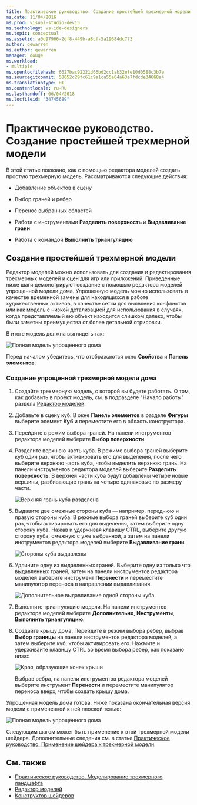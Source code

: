 ```yaml
---
title: Практическое руководство. Создание простейшей трехмерной модели
ms.date: 11/04/2016
ms.prod: visual-studio-dev15
ms.technology: vs-ide-designers
ms.topic: conceptual
ms.assetid: a0d97966-2df8-449b-a8cf-5a19684dc773
author: gewarren
ms.author: gewarren
manager: douge
ms.workload:
- multiple
ms.openlocfilehash: 6627bac92221d66bd2cc1ab32efe10d0588c3b7e
ms.sourcegitcommit: 58052c29fc61c9a1ca55a64a63a7fdcde34668a4
ms.translationtype: HT
ms.contentlocale: ru-RU
ms.lasthandoff: 06/04/2018
ms.locfileid: "34745689"
---
```

# <a name="how-to-create-a-basic-3d-model"></a>Практическое руководство. Создание простейшей трехмерной модели

В этой статье показано, как с помощью редактора моделей создать простую трехмерную модель. Рассматриваются следующие действия:

-   Добавление объектов в сцену

-   Выбор граней и ребер

-   Перенос выбранных областей

-   Работа с инструментами **Разделить поверхность** и **Выдавливание грани**

-   Работа с командой **Выполнить триангуляцию**

## <a name="create-a-basic-3d-model"></a>Создание простейшей трехмерной модели
 Редактор моделей можно использовать для создания и редактирования трехмерных моделей и сцен для игр или приложений. Приведенные ниже шаги демонстрируют создание с помощью редактора моделей упрощенной модели дома. Упрощенную модель можно использовать в качестве временной замены для находящихся в работе художественных активов, в качестве сетки для выявления конфликтов или как модель с низкой детализацией для использования в случаях, когда представляемый ею объект находится слишком далеко, чтобы были заметны преимущества от более детальной отрисовки.

 В итоге модель должна выглядеть так:

 ![Полная модель упрощенного дома](../designers/media/gfx_model_demo_house_final.png)

 Перед началом убедитесь, что отображаются окно **Свойства** и **Панель элементов**.

### <a name="to-create-a-simplified-3d-model-of-a-house"></a>Создание упрощенной трехмерной модели дома

1.  Создайте трехмерную модель, с которой вы будете работать. О том, как добавить в проект модель, см. в подразделе "Начало работы" раздела [Редактор моделей](../designers/model-editor.md).

2.  Добавьте в сцену куб. В окне **Панель элементов** в разделе **Фигуры** выберите элемент **Куб** и переместите его в область конструктора.

3.  Перейдите в режим выбора граней. На панели инструментов редактора моделей выберите **Выбор поверхности**.

4.  Разделите верхнюю часть куба. В режиме выбора граней выберите куб один раз, чтобы активировать его для выделения, после чего выберите верхнюю часть куба, чтобы выделить верхнюю грань. На панели инструментов редактора моделей выберите **Разделить поверхность**. В верхней части куба будут добавлены четыре новые вершины, разбивающие грань на четыре одинаковые по размеру части.

     ![Верхняя грань куба разделена](../designers/media/gfx_model_demo_house_subdiv.png)

5.  Выдавите две смежные стороны куба — например, переднюю и правую стороны куба. В режиме выбора граней выберите куб один раз, чтобы активировать его для выделения, затем выберите одну сторону куба. Нажав и удерживая клавишу CTRL, выберите другую сторону куба, смежную с уже выбранной, а затем на панели инструментов редактора моделей выберите **Выдавливание грани**.

     ![Стороны куба выдавлены](../designers/media/gfx_model_demo_house_extrude.png)

6.  Удлините одну из выдавленных граней. Выберите одну из только что выдавленных граней, затем на панели инструментов редактора моделей выберите инструмент **Перенести** и переместите манипулятор переноса в направлении выдавливания.

     ![Дополнительное выдавливание одной стороны куба.](../designers/media/gfx_model_demo_house_extend.png)

7.  Выполните триангуляцию модели. На панели инструментов редактора моделей выберите **Дополнительно**, **Инструменты**, **Выполнить триангуляцию**.

8.  Создайте крышу дома. Перейдите в режим выбора ребер, выбрав **Выбор границы** на панели инструментов редактора моделей, а затем выберите куб, чтобы активировать его. Нажмите и удерживайте клавишу CTRL во время выбора ребер, как показано ниже:

     ![Края, образующие конек крыши](../designers/media/gfx_model_demo_house_edges.png)

     Выбрав ребра, на панели инструментов редактора моделей выберите инструмент **Перенести** и переместите манипулятор переноса вверх, чтобы создать крышу дома.

 Упрощенная модель дома готова. Ниже показана окончательная версия модели с примененной к ней плоской тенью:

 ![Полная модель упрощенного дома](../designers/media/gfx_model_demo_house_final.png)

 Следующим шагом может быть применение к этой трехмерной модели шейдера. Дополнительные сведения см. в статье [Практическое руководство. Применение шейдера к трехмерной модели](../designers/how-to-apply-a-shader-to-a-3-d-model.md).

## <a name="see-also"></a>См. также

- [Практическое руководство. Моделирование трехмерного ландшафта](../designers/how-to-model-3-d-terrain.md)
- [Редактор моделей](../designers/model-editor.md)
- [Конструктор шейдеров](../designers/shader-designer.md)